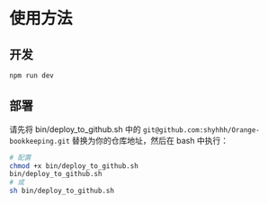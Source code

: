 # 使用方法

## 开发

```bash
npm run dev
```

## 部署

请先将 bin/deploy_to_github.sh 中的 `git@github.com:shyhhh/Orange-bookkeeping.git` 替换为你的仓库地址，然后在 bash 中执行：

```bash
# 配置
chmod +x bin/deploy_to_github.sh
bin/deploy_to_github.sh
# 或
sh bin/deploy_to_github.sh
```
